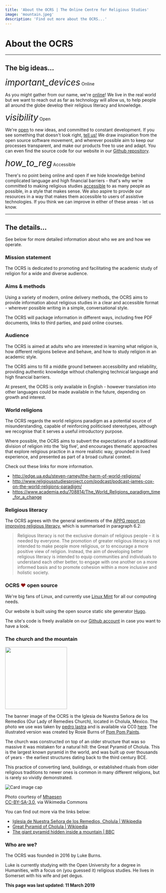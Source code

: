 ```yaml
---
title: 'About the OCRS | The Online Centre for Religious Studies'
image: 'mountain.jpeg'
description: 'Find out more about the OCRS...'
---
```

# About the OCRS

---

## The big ideas...

<div class="card mt-3 mb-3 bg-info text-white">
  <div class="card-header"><i style="font-size: 2em" class="material-icons">important_devices</i> Online</div>
  <div class="card-body">
    <p class="card-text">As you might gather from our name, we're <u>online</u>! We live in the real world but we want to reach out as far as technology will allow us, to help people all around the globe develop their religious literacy and knowledge.</p>
  </div>
</div>

<div class="card mb-3 bg-dark text-white">
  <div class="card-header"><i style="font-size: 2em" class="material-icons">visibility</i> Open</div>
  <div class="card-body">
    <p class="card-text">We're <u>open</u> to new ideas, and committed to constant development. If you see something that doesn't look right, <a href="/contact">tell us!</a> We draw inspiration from the open source software movement, and wherever possible aim to keep our processes transparent, and make our products free to use and adapt. You can even find the source code for our website in our <a target="_BLANK" href="https://github.com/oc-rs">Github repository</a>.</p>
  </div>
</div>

<div class="card mb-3 bg-success text-white">
  <div class="card-header"><i style="font-size: 2em" class="material-icons">how_to_reg</i> Accessible</div>
  <div class="card-body">
    <p class="card-text">There's no point being online and open if we hide knowledge behind complicated language and high financial barriers - that's why we're committed to making religious studies <u>accessible</u> to as many people as possible, in a style that makes sense. We also aspire to provide our resources in a way that makes them accessible to users of assistive technologies. If you think we can improve in either of these areas - let us know.</p>
  </div>
</div>

---

## The details...
See below for more detailed information about who we are and how we operate.

### Mission statement
The OCRS is dedicated to promoting and facilitating the academic study of religion for a wide and diverse audience.

### Aims &amp; methods
Using a variety of modern, online delivery methods, the OCRS aims to provide information about religious studies in a clear and accessible format - wherever possible writing in a simple, conversational style.

The OCRS will package information in different ways, including free PDF documents, links to third parties, and paid online courses.

### Audience
The OCRS is aimed at adults who are interested in learning what religion is, how different religions believe and behave, and how to study religion in an academic style.

The OCRS aims to fill a middle ground between accessibility and reliability, providing authentic knowledge without challenging technical language and high financial barriers.

At present, the OCRS is only available in English - however translation into other languages could be made available in the future, depending on growth and interest.

### World religions
The OCRS regards the world religions paradigm as a potential source of misunderstanding, capable of reinforcing politicised stereotypes, although we recognise that it serves a useful introductory purpose.

Where possible, the OCRS aims to subvert the expectations of a traditional division of religion into the &#39;big five&#39;, and encourages thematic approaches that explore religious practice in a more realistic way, grounded in lived experience, and presented as part of a broad cultural context.

Check out these links for more information.

* <a href="http://edge.ua.edu/steven-ramey/the-harm-of-world-religions/">http://edge.ua.edu/steven-ramey/the-harm-of-world-religions/</a>
* <a href="http://www.religiousstudiesproject.com/podcast/podcast-james-cox-on-the-world-religions-paradigm/">http://www.religiousstudiesproject.com/podcast/podcast-james-cox-on-the-world-religions-paradigm/</a>
* <a href="https://www.academia.edu/708814/The_World_Religions_paradigm_time_for_a_change">https://www.academia.edu/708814/The_World_Religions_paradigm_time_for_a_change</a>

### Religious literacy
The OCRS agrees with the general sentiments of the <a href="http://www.reonline.org.uk/wp-content/uploads/2016/07/APPG-on-RE-Improving-Religious-Literacy-full-report.pdf" target="_BLANK">APPG report on improving religious literacy</a>, which is summarised in paragraph 6.2:

<blockquote class="blockquote">Religious literacy is not the exclusive domain of religious people – it is needed by everyone. The promotion of greater religious literacy is not intended to make people more religious, or to encourage a more positive view of religion. Instead, the aim of developing better religious literacy is intended to equip communities and individuals to understand each other better, to engage with one another on a more informed basis and to promote cohesion within a more inclusive and holistic society.</blockquote>

### OCRS <span style="color: #921515">&#9829;</span> open source
We're big fans of Linux, and currently use <a href="https://linuxmint.com/" target="_BLANK">Linux Mint</a> for all our computing needs.

Our website is built using the open source static site generator <a target="_BLANK" href="https://gohugo.io">Hugo</a>.

The site's code is freely available on our <a target="_BLANK" href="https://github.com/oc-rs">Github account</a> in case you want to have a look.

### The church and the mountain
<img style="width: 200px" class="rounded-circle" src="/img/logo-2018-illustrated-notext.jpg">

The banner image of the OCRS is the Iglesia de Nuestra Señora de los Remedios (Our Lady of Remedies Church), located in Cholula, Mexico. The photo we use was taken by <a target="_BLANK" href="https://www.flickr.com/people/lastingimages/">pedro lastra</a> and is available via CC0 <a target="_BLANK" href="https://pixabay.com/en/ancient-architecture-building-1866851/">here</a>. The illustrated version was created by Rosie Burns of <a target="_BLANK" href="https://www.etsy.com/uk/shop/pompompaints">Pom Pom Paints</a>.

The church was constructed on top of an older structure that was so massive it was mistaken for a natural hill: the Great Pyramid of Cholula. This is the largest known pyramid in the world, and was built up over thousands of years - the earliest structures dating back to the third century BCE.

This practice of converting land, buildings, or established rituals from older religious traditions to newer ones is common in many different religions, but is rarely so vividly demonstrated.

<div class="card mb-3" style="width: 25rem;">
  <img class="card-img-top" src="https://upload.wikimedia.org/wikipedia/commons/9/9c/Cholula_model.jpg" alt="Card image cap">
  <div class="card-body">
    <p class="card-text">Photo courtesy of <a target="_BLANK" href="https://commons.wikimedia.org/wiki/File:Cholula_model.jpg">Mhaesen</a><br><a target="_BLANK" href="http://creativecommons.org/licenses/by-sa/3.0/">CC-BY-SA-3.0</a>, via Wikimedia Commons</p>
  </div>
</div>

You can find out more via the links below:

* [Iglesia de Nuestra Señora de los Remedios, Cholula | Wikipedia](https://en.wikipedia.org/wiki/Iglesia_de_Nuestra_Se%C3%B1ora_de_los_Remedios,_Cholula)
* [Great Pyramid of Cholula | Wikipedia](https://en.wikipedia.org/wiki/Great_Pyramid_of_Cholula)
* [The giant pyramid hidden inside a mountain | BBC](http://www.bbc.com/future/story/20160812-the-giant-pyramid-hidden-inside-a-mountain)

### Who are we?
The OCRS was founded in 2016 by Luke Burns.

Luke is currently studying with the Open University for a degree in Humanities, with a focus on (you guessed it) religious studies. He lives in Somerset with his wife and pet degus.

**This page was last updated: 11 March 2019**
